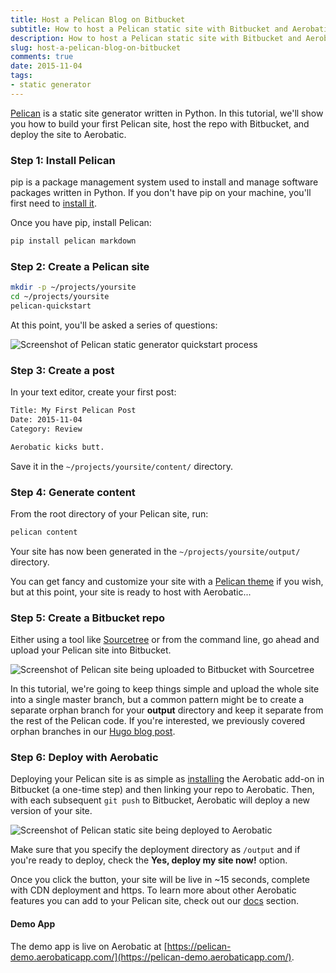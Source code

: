 ```yaml
---
title: Host a Pelican Blog on Bitbucket
subtitle: How to host a Pelican static site with Bitbucket and Aerobatic
description: How to host a Pelican static site with Bitbucket and Aerobatic
slug: host-a-pelican-blog-on-bitbucket
comments: true
date: 2015-11-04
tags:
- static generator
---
```

[Pelican](http://docs.getpelican.com/en/3.6.3/) is a static site generator written in Python. In this tutorial, we'll show you how to build your first Pelican site, host the repo with Bitbucket, and deploy the site to Aerobatic.

### Step 1: Install Pelican
pip is a package management system used to install and manage software packages written in Python. If you don't have pip on your machine, you'll first need to [install it](http://pip.readthedocs.org/en/stable/installing/).

Once you have pip, install Pelican:

~~~sh
pip install pelican markdown
~~~

### Step 2: Create a Pelican site

~~~sh
mkdir -p ~/projects/yoursite
cd ~/projects/yoursite
pelican-quickstart
~~~

At this point, you'll be asked a series of questions:

<img class="img-responsive marketing-feature-showcase--screenshot" src="//www.aerobatic.com/media/blog/pelican/pelican-quickstart.png" alt="Screenshot of Pelican static generator quickstart process">

### Step 3: Create a post

In your text editor, create your first post:

~~~sh
Title: My First Pelican Post
Date: 2015-11-04
Category: Review

Aerobatic kicks butt.
~~~

Save it in the `~/projects/yoursite/content/` directory.

### Step 4: Generate content

From the root directory of your Pelican site, run:

~~~sh
pelican content
~~~

Your site has now been generated in the `~/projects/yoursite/output/` directory.

You can get fancy and customize your site with a [Pelican theme](http://www.pelicanthemes.com/) if you wish, but at this point, your site is ready to host with Aerobatic...

### Step 5: Create a Bitbucket repo
Either using a tool like [Sourcetree](https://www.sourcetreeapp.com/) or from the command line, go ahead and upload your Pelican site into Bitbucket.

<img class="img-responsive marketing-feature-showcase--screenshot" src="//www.aerobatic.com/media/blog/pelican/pelican-sourcetree.png" alt="Screenshot of Pelican site being uploaded to Bitbucket with Sourcetree">

In this tutorial, we're going to keep things simple and upload the whole site into a single master branch, but a common pattern might be to create a separate orphan branch for your **output** directory and keep it separate from the rest of the Pelican code. If you're interested, we previously covered orphan branches in our [Hugo blog post](hugo-continuous-integration-with-wercker-aerobatic-and-bitbucket.html).

### Step 6: Deploy with Aerobatic
Deploying your Pelican site is as simple as [installing](/splash/) the Aerobatic add-on in Bitbucket (a one-time step) and then linking your repo to Aerobatic. Then, with each subsequent `git push` to Bitbucket, Aerobatic will deploy a new version of your site.

<img class="img-responsive marketing-feature-showcase--screenshot" src="//www.aerobatic.com/media/blog/pelican/pelican-aerobatic.png" alt="Screenshot of Pelican static site being deployed to Aerobatic">

Make sure that you specify the deployment directory as `/output` and if you're ready to deploy, check the **Yes, deploy my site now!** option.

Once you click the button, your site will be live in ~15 seconds, complete with CDN deployment and https. To learn more about other Aerobatic features you can add to your Pelican site, check out our [docs](/docs/) section.

#### Demo App
The demo app is live on Aerobatic at [https://pelican-demo.aerobaticapp.com/](https://pelican-demo.aerobaticapp.com/).
